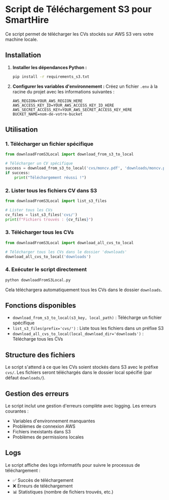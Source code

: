 # Script de Téléchargement S3 pour SmartHire

Ce script permet de télécharger les CVs stockés sur AWS S3 vers votre machine locale.

## Installation

1. **Installer les dépendances Python :**
   ```bash
   pip install -r requirements_s3.txt
   ```

2. **Configurer les variables d'environnement :**
   Créez un fichier `.env` à la racine du projet avec les informations suivantes :
   ```
   AWS_REGION=YOUR_AWS_REGION_HERE
   AWS_ACCESS_KEY_ID=YOUR_AWS_ACCESS_KEY_ID_HERE
   AWS_SECRET_ACCESS_KEY=YOUR_AWS_SECRET_ACCESS_KEY_HERE
   BUCKET_NAME=nom-de-votre-bucket
   ```

## Utilisation

### 1. Télécharger un fichier spécifique
```python
from downloadFromS3Local import download_from_s3_to_local

# Télécharger un CV spécifique
success = download_from_s3_to_local('cvs/moncv.pdf', 'downloads/moncv.pdf')
if success:
    print("Téléchargement réussi !")
```

### 2. Lister tous les fichiers CV dans S3
```python
from downloadFromS3Local import list_s3_files

# Lister tous les CVs
cv_files = list_s3_files('cvs/')
print(f"Fichiers trouvés : {cv_files}")
```

### 3. Télécharger tous les CVs
```python
from downloadFromS3Local import download_all_cvs_to_local

# Télécharger tous les CVs dans le dossier 'downloads'
download_all_cvs_to_local('downloads')
```

### 4. Exécuter le script directement
```bash
python downloadFromS3Local.py
```
Cela téléchargera automatiquement tous les CVs dans le dossier `downloads`.

## Fonctions disponibles

- `download_from_s3_to_local(s3_key, local_path)` : Télécharge un fichier spécifique
- `list_s3_files(prefix='cvs/')` : Liste tous les fichiers dans un préfixe S3
- `download_all_cvs_to_local(local_download_dir='downloads')` : Télécharge tous les CVs

## Structure des fichiers

Le script s'attend à ce que les CVs soient stockés dans S3 avec le préfixe `cvs/`. Les fichiers seront téléchargés dans le dossier local spécifié (par défaut `downloads/`).

## Gestion des erreurs

Le script inclut une gestion d'erreurs complète avec logging. Les erreurs courantes :
- Variables d'environnement manquantes
- Problèmes de connexion AWS
- Fichiers inexistants dans S3
- Problèmes de permissions locales

## Logs

Le script affiche des logs informatifs pour suivre le processus de téléchargement :
- ✅ Succès de téléchargement
- ❌ Erreurs de téléchargement
- 📊 Statistiques (nombre de fichiers trouvés, etc.) 